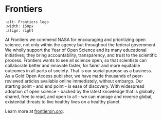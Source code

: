 # Frontiers
```{image} /About/logos/frontiers_logo.jpg
:alt: Frontiers logo
:width: 150px
:align: right
```
At Frontiers we commend NASA for encouraging and prioritizing open science, not only within the agency but throughout the federal government. We wholly support the Year of Open Science and its many educational initiatives; they bring accountability, transparency, and trust to the scientific process. Frontiers wants to see all science open, so that scientists can collaborate better and innovate faster, for fairer and more equitable outcomes in all parts of society. That is our social purpose as a business. As a Gold Open Access publisher, we have made thousands of peer-reviewed articles available online immediately, without embargo. Our starting point - and end point - is ease of discovery. With widespread adoption of open science - backed by the latest knowledge that is globally shared, free to read, and open to all - we can manage and reverse global, existential threats to live healthy lives on a healthy planet.

Learn more at [frontiersin.org](https://www.frontiersin.org).
